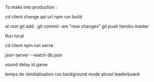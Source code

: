 To make into production :

cd client
change api url
npm run build 

at root
git add .
git commit -am "new changes"
git push heroku master

Run local

cd client 
npm run serve 

json-server --watch db.json


sound delay
id game

temps de réinitialisation
css background
mode alcool
leaderboard



